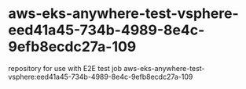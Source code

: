 # aws-eks-anywhere-test-vsphere-eed41a45-734b-4989-8e4c-9efb8ecdc27a-109
repository for use with E2E test job aws-eks-anywhere-test-vsphere:eed41a45-734b-4989-8e4c-9efb8ecdc27a-109
